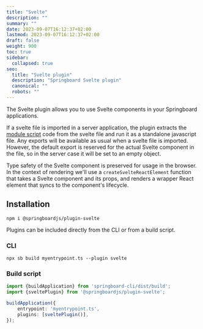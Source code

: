 ```yaml
---
title: "Svelte"
description: ""
summary: ""
date: 2023-09-07T16:12:37+02:00
lastmod: 2023-09-07T16:12:37+02:00
draft: false
weight: 900
toc: true
sidebar:
  collapsed: true
seo:
  title: "Svelte plugin"
  description: "Springboard Svelte plugin"
  canonical: ""
  robots: ""
---
```


The Svelte plugin allows you to use Svelte components in your Springboard applications.

If a svelte file is imported in a server application, the plugin extracts the [module script](https://kit-docs-demo.vercel.app/docs/component-format/module) code from the svelte file and run it as a standalone javascript file. Any exports will be available as usual when a svelte file is imported. However, the default export is reserved for the actual Svelte component in the file, so in the server case it will be set to an empty object.

Type safety of the Svelte component is preserved for usage in the browser. In the context of rendering we'll use a `createSvelteReactElement` function that takes a Svelte component and its props, and renders a wrapper React element that syncs to the component's lifecycle.

## Installation
```shell
npm i @springboardjs/plugin-svelte
```

Plugins can be included directly from the CLI or from a build script.

### CLI

```shell
npx sb build myentrypoint.ts --plugin svelte
```

### Build script

```typescript
import {buildApplication} from 'springboard-cli/dist/build';
import {sveltePlugin} from '@springboardjs/plugin-svelte';

buildApplication({
    entrypoint: 'myentrypoint.ts',
    plugins: [sveltePlugin()],
});
```
